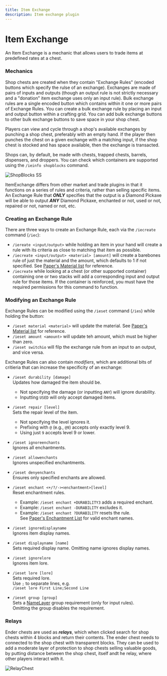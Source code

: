 ```yaml
---
title: Item Exchange
description: Item exchange plugin
---
```


# Item Exchange
An Item Exchange is a mechanic that allows users to trade items at predefined rates at a chest.

### Mechanics
Shop chests are created when they contain "Exchange Rules" (encoded buttons which specify the rulse of an exchange). Exchanges are made of pairs of inputs and outputs (though an output rule is not strictly necessary and a "donation" item exchange uses only an input rule). Bulk exchange rules are a single encoded button which contains within it one or more pairs of Exchange Rules. You can create a bulk exchange rule by placing an input and output button within a crafting grid. You can add bulk exchange buttons to other bulk exchange buttons to save space in your shop chest.

Players can view and cycle through a shop's available exchanges by punching a shop chest, preferably with an empty hand. If the player then punches the chest on a given exchange with a matching input, if the shop chest is stocked and has space available, then the exchange is transacted. 

Shops can, by default, be made with chests, trapped chests, barrels, dispensers, and droppers. You can check which containers are supported using the `/ieinfo shopblocks` command.

![ShopBlocks SS](https://github.com/user-attachments/assets/0c4830ae-0af9-4b37-be15-2243dbcbd2f7)

ItemExchange differs from other market and trade plugins in that it functions on a series of rules and criteria, rather than selling specific items. An Exchange Rule that ***ONLY*** specifies that the output is a Diamond Pickaxe will be able to output ***ANY*** Diamond Pickaxe, enchanted or not, used or not, repaired or not, named or not, etc. 

### Creating an Exchange Rule
There are three ways to create an Exchange Rule, each via the `/iecreate` command (`/iec`):

- `/iereate <input/output>` while holding an item in your hand will create a rule with its criteria as close to matching that item as possible.
- `/iecreate <input/output> <material> [amount]` will create a barebones rule of just the material and the amount, which defaults to 1 if not specified. See [Paper's Material list](https://jd.papermc.io/paper/1.21.5/org/bukkit/Material.html) for reference.
- `/iecreate` while looking at a chest (or other supported container) containing one or two stacks will add a corresponding input and output rule for those items. If the container is reinforced, you must have the required permissions for this command to function.

### Modifying an Exchange Rule

Exchange Rules can be modified using the `/ieset` command (`/ies`) while holding the button:
- `/ieset material <material>` will update the material. See [Paper's Material list](https://jd.papermc.io/paper/1.21.5/org/bukkit/Material.html) for reference.
- `/ieset amount <amount>` will update teh amount, which must be higher than zero.
- `/ieset switchio` will filp the exchange rule from an input to an output, and vice versa.

Exchange Rules can also contain *modifiers*, which are additional bits of critieria that can increase the specificity of an exchange:

- ```/ieset durability [damage]```  
  Updates how damaged the item should be.  
  - Not specifying the damage (or inputting `ANY`) will ignore durability.
  - Inputting `USED` will only accept damaged items.

- ```/ieset repair [level]```  
  Sets the repair level of the item.  
  - Not specifying the level ignores it.
  - Prefixing with `@` (e.g., `@9`) accepts only exactly level 9.
  - Using just `9` accepts level 9 or lower.

- ```/ieset ignoreenchants```  
  Ignores all enchantments.

- ```/ieset allowenchants```  
  Ignores unspecified enchantments.

- ```/ieset denyenchants```  
  Ensures only specified enchants are allowed.

- ```/ieset enchant <+/?/-><enchantment>[level]```  
  Reset enchantment rules.  
  - Example: `/ieset enchant +DURABILITY3` adds a required enchant.
  - Example: `/ieset enchant -DURABILITY` excludes it.
  - Example: `/ieset enchant ?DURABILITY` resets the rule.  
  See [Paper's Enchantment List](https://jd.papermc.io/paper/1.21.5/org/bukkit/enchantments/Enchantment.html) for valid enchant names.

- ```/ieset ignoredisplayname```  
  Ignores item display names.

- ```/ieset displayname [name]```  
  Sets required display name. Omitting name ignores display names.

- ```/ieset ignorelore```  
  Ignores item lore.

- ```/ieset lore [lore]```  
  Sets required lore.  
  Use `;` to separate lines, e.g.  
  ```/ieset lore First Line;Second Line```

- ```/ieset group [group]```  
  Sets a [NameLayer](https://civmc.net/wiki/plugins/essential/namelayer.html) group requirement (only for input rules).  
  Omitting the group disables the requirement.

### Relays

Ender chests are used as ***relays***, which when clicked search for shop chests within 4 blocks and return their contents. The ender chest needs to connected to the shop chest with transparent blocks. They can be used to add a moderate layer of protection to shop chests selling valuable goods, by putting distance between the shop chest, itself andt he relay, where other players interact with it.


![RelayChest](https://github.com/user-attachments/assets/ec4b0a76-2160-4850-b283-6047fb781194)
